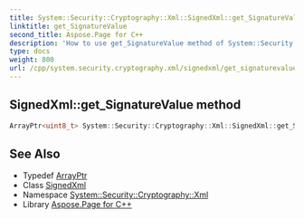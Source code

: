 ```yaml
---
title: System::Security::Cryptography::Xml::SignedXml::get_SignatureValue method
linktitle: get_SignatureValue
second_title: Aspose.Page for C++
description: 'How to use get_SignatureValue method of System::Security::Cryptography::Xml::SignedXml class in C++.'
type: docs
weight: 800
url: /cpp/system.security.cryptography.xml/signedxml/get_signaturevalue/
---
```

## SignedXml::get_SignatureValue method




```cpp
ArrayPtr<uint8_t> System::Security::Cryptography::Xml::SignedXml::get_SignatureValue()
```

## See Also

* Typedef [ArrayPtr](../../../system/arrayptr/)
* Class [SignedXml](../)
* Namespace [System::Security::Cryptography::Xml](../../)
* Library [Aspose.Page for C++](../../../)
